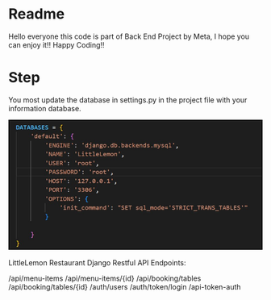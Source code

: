 <h1>Readme</h1>
Hello everyone this code is part of Back End Project by Meta, I hope you can enjoy it!!
Happy Coding!!

<h1>Step</h1>
 You most update the database in settings.py in the project file with your information database.
 
<img src="https://github.com/HidenLacan/Back_End_Capstone/blob/main/LittleLemon/littlelemon/templates/sttings.py.jpg"></img>


LittleLemon Restaurant 
Django Restful API
Endpoints:

/api/menu-items
/api/menu-items/{id}
/api/booking/tables
/api/booking/tables/{id}
/auth/users
/auth/token/login
/api-token-auth

